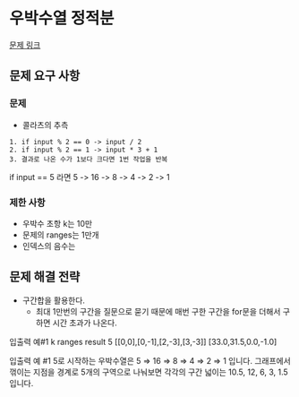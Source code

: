 # 우박수열 정적분

[문제 링크](https://school.programmers.co.kr/learn/courses/30/lessons/134239)

## 문제 요구 사항

### 문제

- 콜라츠의 추측

``` text
1. if input % 2 == 0 -> input / 2
2. if input % 2 == 1 -> input * 3 + 1
3. 결과로 나온 수가 1보다 크다면 1번 작업을 반복
```

if input == 5 라면
5 -> 16 -> 8 -> 4 -> 2 -> 1

### 제한 사항

- 우박수 초항 k는 10만
- 문제의 ranges는 1만개
- 인덱스의 음수는

## 문제 해결 전략

- 구간합을 활용한다.
  - 최대 1만번의 구간을 질문으로 묻기 때문에 매번 구한 구간을 for문을 더해서 구하면 시간 초과가 나온다.

입출력 예#1
k ranges result
5 [[0,0],[0,-1],[2,-3],[3,-3]] [33.0,31.5,0.0,-1.0]

입출력 예 #1
5로 시작하는 우박수열은 5 ⇒ 16 ⇒ 8 ⇒ 4 ⇒ 2 ⇒ 1 입니다.
그래프에서 꺾이는 지점을 경계로 5개의 구역으로 나눠보면 각각의 구간 넓이는 10.5, 12, 6, 3, 1.5 입니다.
